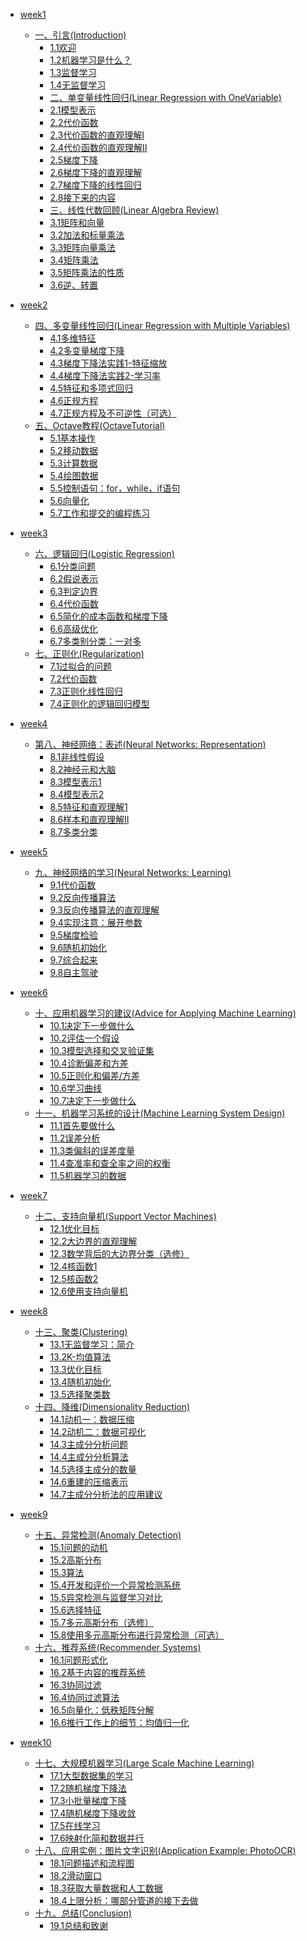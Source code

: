 
- [week1]()

  - [一、引言(Introduction)]()
    - [1.1欢迎](week1/一、引言/1.1欢迎.md)
    - [1.2机器学习是什么？](week1/一、引言/1.2机器学习是什么？.md)
    - [1.3监督学习](week1/一、引言/1.3监督学习.md)
    - [1.4无监督学习](week1/一、引言/1.4无监督学习.md)
    - [二、单变量线性回归(Linear Regression with OneVariable)]()
    - [2.1模型表示](week1/二、单变量线性回归/2.1模型表示.md)
    - [2.2代价函数](week1/二、单变量线性回归/2.2代价函数.md)
    - [2.3代价函数的直观理解I](week1/二、单变量线性回归/2.3代价函数的直观理解I.md)
    - [2.4代价函数的直观理解II](week1/二、单变量线性回归/2.4代价函数的直观理解II.md)
    - [2.5梯度下降](week1/二、单变量线性回归/2.5梯度下降.md)
    - [2.6梯度下降的直观理解](week1/二、单变量线性回归/2.6梯度下降的直观理解.md)
    - [2.7梯度下降的线性回归](week1/二、单变量线性回归/2.7梯度下降的线性回归.md)
    - [2.8接下来的内容](week1/二、单变量线性回归/2.8接下来的内容.md)
    - [三、线性代数回顾(Linear Algebra Review)]()
    - [3.1矩阵和向量](week1/三、线性代数回顾/3.1矩阵和向量.md)
    - [3.2加法和标量乘法](week1/三、线性代数回顾/3.2加法和标量乘法.md)
    - [3.3矩阵向量乘法](week1/三、线性代数回顾/3.3矩阵向量乘法.md)
    - [3.4矩阵乘法](week1/三、线性代数回顾/3.4矩阵乘法.md)
    - [3.5矩阵乘法的性质](week1/三、线性代数回顾/3.5矩阵乘法的性质.md)
    - [3.6逆、转置](week1/三、线性代数回顾/3.6逆、转置.md)

- [week2]()

  - [四、多变量线性回归(Linear Regression with Multiple Variables)]()
    - [4.1多维特征](week2/四、多变量线性回归/4.1多维特征.md)
    - [4.2多变量梯度下降](week2/四、多变量线性回归/4.2多变量梯度下降.md)
    - [4.3梯度下降法实践1-特征缩放](week2/四、多变量线性回归/4.3梯度下降法实践1-特征缩放.md)
    - [4.4梯度下降法实践2-学习率](week2/四、多变量线性回归/4.4梯度下降法实践2-学习率.md)
    - [4.5特征和多项式回归](week2/四、多变量线性回归/4.5特征和多项式回归.md)
    - [4.6正规方程](week2/四、多变量线性回归/4.6正规方程.md)
    - [4.7正规方程及不可逆性（可选）](week2/四、多变量线性回归/4.7正规方程及不可逆性（可选）.md)
  - [五、Octave教程(OctaveTutorial)]()
    - [5.1基本操作](week2/五、Octave教程/5.1基本操作.md)
    - [5.2移动数据](week2/五、Octave教程/5.2移动数据.md)
    - [5.3计算数据](week2/五、Octave教程/5.3计算数据.md)
    - [5.4绘图数据](week2/五、Octave教程/5.4绘图数据.md)
    - [5.5控制语句：for，while，if语句](week2/五、Octave教程/5.5控制语句：for，while，if语句.md)
    - [5.6向量化](week2/五、Octave教程/5.6向量化.md)
    - [5.7工作和提交的编程练习](week2/五、Octave教程/5.7工作和提交的编程练习.md)

- [week3]()

  - [六、逻辑回归(Logistic Regression)]()
    - [6.1分类问题](week3/六、逻辑回归/6.1分类问题.md)
    - [6.2假说表示](week3/六、逻辑回归/6.2假说表示.md)
    - [6.3判定边界](week3/六、逻辑回归/6.3判定边界.md)
    - [6.4代价函数](week3/六、逻辑回归/6.4代价函数.md)
    - [6.5简化的成本函数和梯度下降](week3/六、逻辑回归/6.5简化的成本函数和梯度下降.md)
    - [6.6高级优化](week3/六、逻辑回归/6.6高级优化.md)
    - [6.7多类别分类：一对多](week3/六、逻辑回归/6.7多类别分类：一对多.md)
  - [七、正则化(Regularization)]()
    - [7.1过拟合的问题](week3/七、正则化/7.1过拟合的问题.md)
    - [7.2代价函数](week3/七、正则化/7.2代价函数.md)
    - [7.3正则化线性回归](week3/七、正则化/7.3正则化线性回归.md)
    - [7.4正则化的逻辑回归模型](week3/七、正则化/7.4正则化的逻辑回归模型.md)

- [week4]()

  - [第八、神经网络：表述(Neural Networks: Representation)]()
    - [8.1非线性假设](week4/第八、神经网络：表述/8.1非线性假设.md)
    - [8.2神经元和大脑](week4/第八、神经网络：表述/8.2神经元和大脑.md)
    - [8.3模型表示1](week4/第八、神经网络：表述/8.3模型表示1.md)
    - [8.4模型表示2](week4/第八、神经网络：表述/8.4模型表示2.md)
    - [8.5特征和直观理解1](week4/第八、神经网络：表述/8.5特征和直观理解1.md)
    - [8.6样本和直观理解II](week4/第八、神经网络：表述/8.6样本和直观理解II.md)
    - [8.7多类分类](week4/第八、神经网络：表述/8.7多类分类.md)

- [week5]()

  - [九、神经网络的学习(Neural Networks: Learning)]()
    - [9.1代价函数](week5/九、神经网络的学习/9.1代价函数.md)
    - [9.2反向传播算法](week5/九、神经网络的学习/9.2反向传播算法.md)
    - [9.3反向传播算法的直观理解](week5/九、神经网络的学习/9.3反向传播算法的直观理解.md)
    - [9.4实现注意：展开参数](week5/九、神经网络的学习/9.4实现注意：展开参数.md)
    - [9.5梯度检验](week5/九、神经网络的学习/9.5梯度检验.md)
    - [9.6随机初始化](week5/九、神经网络的学习/9.6随机初始化.md)
    - [9.7综合起来](week5/九、神经网络的学习/9.7综合起来.md)
    - [9.8自主驾驶](week5/九、神经网络的学习/9.8自主驾驶.md)

- [week6]()

  - [十、应用机器学习的建议(Advice for Applying Machine Learning)]()
    - [10.1决定下一步做什么](week6/十、应用机器学习的建议/10.1决定下一步做什么.md)
    - [10.2评估一个假设](week6/十、应用机器学习的建议/10.2评估一个假设.md)
    - [10.3模型选择和交叉验证集](week6/十、应用机器学习的建议/10.3模型选择和交叉验证集.md)
    - [10.4诊断偏差和方差](week6/十、应用机器学习的建议/10.4诊断偏差和方差.md)
    - [10.5正则化和偏差/方差](week6/十、应用机器学习的建议/10.5正则化和偏差_方差.md)
    - [10.6学习曲线](week6/十、应用机器学习的建议/10.6学习曲线.md)
    - [10.7决定下一步做什么](week6/十、应用机器学习的建议/10.7决定下一步做什么.md)
  - [十一、机器学习系统的设计(Machine Learning System Design)]()
    - [11.1首先要做什么](week6/十一、机器学习系统的设计/11.1首先要做什么.md)
    - [11.2误差分析](week6/十一、机器学习系统的设计/11.2误差分析.md)
    - [11.3类偏斜的误差度量](week6/十一、机器学习系统的设计/11.3类偏斜的误差度量.md)
    - [11.4查准率和查全率之间的权衡](week6/十一、机器学习系统的设计/11.4查准率和查全率之间的权衡.md)
    - [11.5机器学习的数据](week6/十一、机器学习系统的设计/11.5机器学习的数据.md)

- [week7]()

  - [十二、支持向量机(Support Vector Machines)]()
    - [12.1优化目标](week7/十二、支持向量机/12.1优化目标.md)
    - [12.2大边界的直观理解](week7/十二、支持向量机/12.2大边界的直观理解.md)
    - [12.3数学背后的大边界分类（选修）](week7/十二、支持向量机/12.3数学背后的大边界分类（选修）.md)
    - [12.4核函数1](week7/十二、支持向量机/12.4核函数1.md)
    - [12.5核函数2](week7/十二、支持向量机/12.5核函数2.md)
    - [12.6使用支持向量机](week7/十二、支持向量机/12.6使用支持向量机.md)

- [week8]()

  - [十三、聚类(Clustering)]()
    - [13.1无监督学习：简介](week8/十三、聚类/13.1无监督学习：简介.md)
    - [13.2K-均值算法](week8/十三、聚类/13.2K-均值算法.md)
    - [13.3优化目标](week8/十三、聚类/13.3优化目标.md)
    - [13.4随机初始化](week8/十三、聚类/13.4随机初始化.md)
    - [13.5选择聚类数](week8/十三、聚类/13.5选择聚类数.md)
  - [十四、降维(Dimensionality Reduction)]()
    - [14.1动机一：数据压缩](week8/十四、降维/14.1动机一：数据压缩.md)
    - [14.2动机二：数据可视化](week8/十四、降维/14.2动机二：数据可视化.md)
    - [14.3主成分分析问题](week8/十四、降维/14.3主成分分析问题.md)
    - [14.4主成分分析算法](week8/十四、降维/14.4主成分分析算法.md)
    - [14.5选择主成分的数量](week8/十四、降维/14.5选择主成分的数量.md)
    - [14.6重建的压缩表示](week8/十四、降维/14.6重建的压缩表示.md)
    - [14.7主成分分析法的应用建议](week8/十四、降维/14.7主成分分析法的应用建议.md)

- [week9]()

  - [十五、异常检测(Anomaly Detection)]()
    - [15.1问题的动机](week9/十五、异常检测/15.1问题的动机.md)
    - [15.2高斯分布](week9/十五、异常检测/15.2高斯分布.md)
    - [15.3算法](week9/十五、异常检测/15.3算法.md)
    - [15.4开发和评价一个异常检测系统](week9/十五、异常检测/15.4开发和评价一个异常检测系统.md)
    - [15.5异常检测与监督学习对比](week9/十五、异常检测/15.5异常检测与监督学习对比.md)
    - [15.6选择特征](week9/十五、异常检测/15.6选择特征.md)
    - [15.7多元高斯分布（选修）](week9/十五、异常检测/15.7多元高斯分布（选修）.md)
    - [15.8使用多元高斯分布进行异常检测（可选）](week9/十五、异常检测/15.8使用多元高斯分布进行异常检测（可选）.md)
  - [十六、推荐系统(Recommender Systems)]()
    - [16.1问题形式化](week9/十六、推荐系统/16.1问题形式化.md)
    - [16.2基于内容的推荐系统](week9/十六、推荐系统/16.2基于内容的推荐系统.md)
    - [16.3协同过滤](week9/十六、推荐系统/16.3协同过滤.md)
    - [16.4协同过滤算法](week9/十六、推荐系统/16.4协同过滤算法.md)
    - [16.5向量化：低秩矩阵分解](week9/十六、推荐系统/16.5向量化：低秩矩阵分解.md)
    - [16.6推行工作上的细节：均值归一化](week9/十六、推荐系统/16.6推行工作上的细节：均值归一化.md)

- [week10]()

  - [十七、大规模机器学习(Large Scale Machine Learning)]()
    - [17.1大型数据集的学习](week10/十七、大规模机器学习/17.1大型数据集的学习.md)
    - [17.2随机梯度下降法](week10/十七、大规模机器学习/17.2随机梯度下降法.md)
    - [17.3小批量梯度下降](week10/十七、大规模机器学习/17.3小批量梯度下降.md)
    - [17.4随机梯度下降收敛](week10/十七、大规模机器学习/17.4随机梯度下降收敛.md)
    - [17.5在线学习](week10/十七、大规模机器学习/17.5在线学习.md)
    - [17.6映射化简和数据并行](week10/十七、大规模机器学习/17.6映射化简和数据并行.md)
  - [十八、应用实例：图片文字识别(Application Example: PhotoOCR)]()
    - [18.1问题描述和流程图](week10/十八、应用实例：图片文字识别/18.1问题描述和流程图.md)
    - [18.2滑动窗口](week10/十八、应用实例：图片文字识别/18.2滑动窗口.md)
    - [18.3获取大量数据和人工数据](week10/十八、应用实例：图片文字识别/18.3获取大量数据和人工数据.md)
    - [18.4上限分析：哪部分管道的接下去做](week10/十八、应用实例：图片文字识别/18.4上限分析：哪部分管道的接下去做.md)
  - [十九、总结(Conclusion)]()
    - [19.1总结和致谢](week10/十九、总结/19.1总结和致谢.md)

